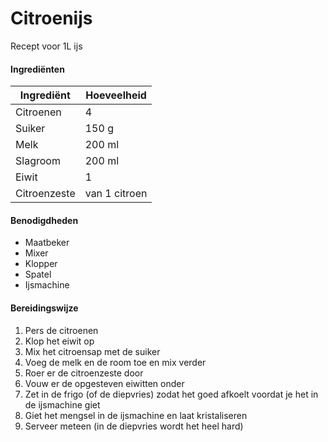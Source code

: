 # Citroenijs

Recept voor 1L ijs

#### Ingrediënten

| Ingrediënt   | Hoeveelheid   |
| ------------ | ------------- |
| Citroenen    | 4             |
| Suiker       | 150 g         |
| Melk         | 200 ml        |
| Slagroom     | 200 ml        |
| Eiwit        | 1             |
| Citroenzeste | van 1 citroen |

#### Benodigdheden

- Maatbeker
- Mixer
- Klopper
- Spatel
- Ijsmachine

#### Bereidingswijze

1. Pers de citroenen
2. Klop het eiwit op
3. Mix het citroensap met de suiker
4. Voeg de melk en de room toe en mix verder
5. Roer er de citroenzeste door
6. Vouw er de opgesteven eiwitten onder
7. Zet in de frigo (of de diepvries) zodat het goed afkoelt voordat je het in de ijsmachine giet
8. Giet het mengsel in de ijsmachine en laat kristaliseren
9. Serveer meteen (in de diepvries wordt het heel hard)
